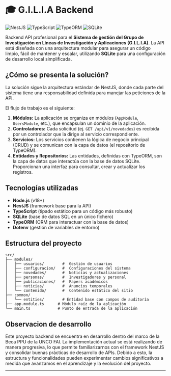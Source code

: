 # 🎓 G.I.L.I.A Backend

![NestJS](https://img.shields.io/badge/NestJS-%23E0234E.svg?style=for-the-badge&logo=nestjs&logoColor=white)
![TypeScript](https://img.shields.io/badge/typescript-%23007ACC.svg?style=for-the-badge&logo=typescript&logoColor=white)
![TypeORM](https://img.shields.io/badge/TypeORM-333333?style=for-the-badge)
![SQLite](https://img.shields.io/badge/sqlite-%2307405e.svg?style=for-the-badge&logo=sqlite&logoColor=white)

Backend API profesional para el **Sistema de gestión del Grupo de Investigación en Líneas de Investigación y Aplicaciones (G.I.L.I.A)**. La API está diseñada con una arquitectura modular para asegurar un código limpio, fácil de mantener y escalar, utilizando **SQLite** para una configuración de desarrollo local simplificada.

## ¿Cómo se presenta la solución?

La solución sigue la arquitectura estándar de NestJS, donde cada parte del sistema tiene una responsabilidad definida para manejar las peticiones de la API.

El flujo de trabajo es el siguiente:

1.  **Módulos:** La aplicación se organiza en módulos (`AppModule`, `UsersModule`, etc.), que encapsulan un dominio de la aplicación.
2.  **Controladores:** Cada solicitud (ej. `GET /api/v1/novedades`) es recibida por un controlador que la dirige al servicio correspondiente.
3.  **Servicios:** Los servicios contienen la lógica de negocio principal (CRUD) y se comunican con la capa de datos (el repositorio de TypeORM).
4.  **Entidades y Repositorios:** Las entidades, definidas con TypeORM, son la capa de datos que interactúa con la base de datos SQLite. Proporcionan una interfaz para consultar, crear y actualizar los registros.

## Tecnologías utilizadas

*   **Node.js** (v18+)
*   **NestJS** (framework base para la API)
*   **TypeScript** (tipado estático para un código más robusto)
*   **SQLite** (base de datos SQL en un único fichero)
*   **TypeORM** (ORM para interactuar con la base de datos)
*   **Dotenv** (gestión de variables de entorno)

## Estructura del proyecto

```
src/
├── modules/
│   ├── usuarios/        #  Gestión de usuarios
│   ├── configuracion/   #  Configuraciones del sistema
│   ├── novedades/       #  Noticias y actualizaciones
│   ├── personas/        #  Investigadores y personal
│   ├── publicaciones/   #  Papers académicos
│   ├── noticias/        #  Anuncios temporales
│   └── contenido/       #  Contenido estático del sitio
├── common/
│   └── entities/        # Entidad base con campos de auditoría
├── app.module.ts      # Módulo raíz de la aplicación
└── main.ts            # Punto de entrada de la aplicación
```


## Observacion de desarrollo

Este proyecto backend se encuentra en desarrollo dentro del marco de la Beca PPU de la UNCO FAI. La implementación actual se está realizando de manera progresiva, lo que permite familiarizarnos con el framework NestJS y consolidar buenas prácticas de desarrollo de APIs. Debido a esto, la estructura y funcionalidades pueden experimentar cambios significativos a medida que avanzamos en el aprendizaje y la evolución del proyecto.

---

